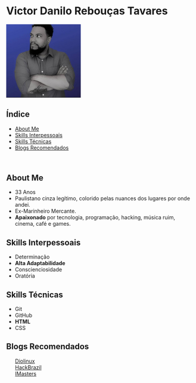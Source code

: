 <!DOCTYPE html>
<html lang="pt-br">
  <head>
    <meta charset="UTF-8">
    <title>HTML</title>
  </head>
  <body>
    <h1><strong>Victor Danilo Rebouças Tavares</strong></h1>
    <img src = "WhatsApp Image 2021-11-22 at 11.12.01.jpeg" width="200px">
    <br>
    <p><h2>Índice</h2></p>
    <ul>
      <li><a href="#about">About Me</a></li>
      <li><a href="#skilli">Skills Interpessoais</a></li>
      <li><a href="#skillt">Skills Técnicas</a></li>
      <li><a href="#blogrrr">Blogs Recomendados</a></li>
    </ul>
    <br>
    <p><h2 id="about">About Me</h2></p>
    <ul>
    <li>33 Anos</li>
    <li>Paulistano cinza legítimo, colorido pelas nuances dos lugares por onde andei.</li>
    <li>Ex-Marinheiro Mercante.</li>
    <li><strong>Apaixonado</strong> por tecnologia, programação, hacking, música ruim, cinema, café e games.</li>
    </ul>
    <p> <h2 id="skilli">Skills Interpessoais</h2></p>
    <ul>
        <li>Determinação</li>
        <li><strong>Alta Adaptabilidade</strong></li>
        <li>Conscienciosidade</li>
        <li>Oratória</li>
    </ul> 
    <p><h2 id="skillt">Skills Técnicas</h2></p>
    <ul>
    <li>Git</li>
    <li>GitHub</li>
    <li><strong>HTML</strong></li>
    <li>CSS</li>
    </ul>
    
  <p><h2 id="blogrrr">Blogs Recomendados</h2></p>
  <ul>
    <a href="https://diolinux.com.br/" target="_blank">Diolinux</a>
    <br>
    <a href="https://www.hackbrazil.com/" target="_blank">HackBrazil</a>
    <br>
    <a href="https://imasters.com.br/noticias/" target="_blank">IMasters</a>
    <br>
  </ul>
  </body>
</html>
